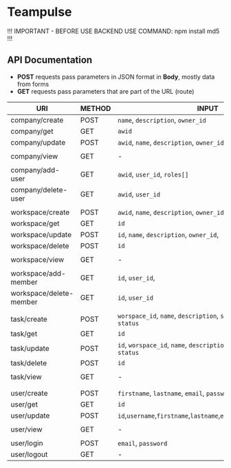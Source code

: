 # Teampulse

!!! IMPORTANT - BEFORE USE BACKEND USE COMMAND: npm install md5 !!!


## API Documentation

- **POST** requests pass parameters in JSON format in **Body**, mostly data from forms
- **GET** requests pass parameters that are part of the URL (route)

| URI                     | METHOD | INPUT                                                                         | OUTPUT                                                                        |
| ----------------------- | ------ | ----------------------------------------------------------------------------- | ----------------------------------------------------------------------------- |
| company/create          | POST   | `name`, `description`, `owner_id`                                             | `awid`, `name`, `description`, `owner_id`, `users[] {id,roles[]}`             |
| company/get             | GET    | `awid`                                                                        | `awid`, `name`, `description`, `owner_id`, `users[] {id,roles[]}`             |
| company/update          | POST   | `awid`, `name`, `description`, `owner_id`                                     | `awid`, `name`, `description`, `owner_id`, `users[] {id,roles[]}`             |
| company/view            | GET    | -                                                                             | `companies[] {awid, name, description, owner_id, users[] {id,roles[]}}`       |
| company/add-user        | GET    | `awid`, `user_id`, `roles[]`                                                  | `awid`, `name`, `description`, `owner_id`, `users[] {id,roles[]}`             |
| company/delete-user     | GET    | `awid`, `user_id`                                                             | `awid`, `name`, `description`, `owner_id`, `users[] {id,roles[]}`             |
|                         |        |                                                                               |                                                                               |
| workspace/create        | POST   | `awid`, `name`, `description`, `owner_id`,                                    | `id`, `awid`, `name`, `description`, `owner_id`, `members[] {id}`             |
| workspace/get           | GET    | `id`                                                                          | `id`, `awid`, `name`, `description`, `owner_id`, `members[] {id}`             |
| workspace/update        | POST   | `id`, `name`, `description`, `owner_id`,                                      | `id`, `awid`, `name`, `description`, `owner_id`, `members[] {id}`             |
| workspace/delete        | POST   | `id`                                                                          | `deleted`                                                                     |
| workspace/view          | GET    | -                                                                             | `workspaces[] {id, awid, name, description, owner_id, members[] {id}}`        |
| workspace/add-member    | GET    | `id`, `user_id`,                                                              | `id`,`awid`, `name`, `description`, `owner_id`, `members[] {id}`              |
| workspace/delete-member | GET    | `id`, `user_id`                                                               | `id`,`awid`, `name`, `description`, `owner_id`, `members[] {id}`              |
|                         |        |                                                                               |                                                                               |
| task/create             | POST   | `worspace_id`, `name`, `description`, `solver_id`, `deadline`, `status`       | `worspace_id`, `id`, `name`, `description`, `solver_id`, `deadline`, `status` |
| task/get                | GET    | `id`                                                                          | `worspace_id`, `id`, `name`, `description`, `solver_id`, `deadline`, `status` |
| task/update             | POST   | `id`, `worspace_id`, `name`, `description`, `solver_id`, `deadline`, `status` | `worspace_id`, `id`, `name`, `description`, `solver_id`, `deadline`, `status` |
| task/delete             | POST   | `id`                                                                          | `deleted`                                                                     |
| task/view               | GET    | -                                                                             | `tasks[] {worspace_id, id, name, description, solver_id, deadline, status}`   |
|                         |        |                                                                               |                                                                               |
| user/create             | POST   | `firstname`, `lastname`, `email`, `password`,`active`,`superadmin`            | `id`,`firstname`,`lastname`,`email`,`session`,`password`,`active`,`superadmin`|
| user/get                | GET    | `id`                                                                          | `id`,`firstname`,`lastname`,`email`,`session`,`password`,`active`,`superadmin`|
| user/update             | POST   | `id`,`username`,`firstname`,`lastname`,`email`,`active`,`superadmin`          | `id`,`firstname`,`lastname`,`email`,`session`,`password`,`active`,`superadmin`|
| user/view               | GET    | -                                                                             | `users[] {id,firstname,lastname,email,session,password,active,superadmin}`    |
| user/login              | POST   | `email`, `password`                                                           | `session`                                                                     |
| user/logout             | GET    | -                                                                             | `logouted`                                                                    |
